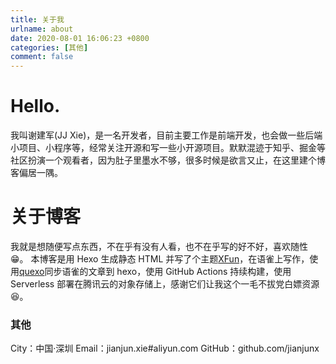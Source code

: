 ```yaml
---
title: 关于我
urlname: about
date: 2020-08-01 16:06:23 +0800
categories: [其他]
comment: false
---
```


# Hello.

我叫谢建军(JJ Xie)，是一名开发者，目前主要工作是前端开发，也会做一些后端小项目、小程序等，经常关注开源和写一些小开源项目。默默混迹于知乎、掘金等社区扮演一个观看者，因为肚子里墨水不够，很多时候是欲言又止，在这里建个博客偏居一隅。

<!-- more -->

# 关于博客

我就是想随便写点东西，不在乎有没有人看，也不在乎写的好不好，喜欢随性 😁。
本博客是用 Hexo 生成静态 HTML 并写了个主题[XFun](https://github.com/jianjunx/hexo-theme-xfun)，在语雀上写作，使用[quexo](https://github.com/jianjunx/quexo)同步语雀的文章到 hexo，使用 GitHub Actions 持续构建，使用 Serverless 部署在腾讯云的对象存储上，感谢它们让我这个一毛不拔党白嫖资源 😆。

### 其他

City：中国·深圳
Email：jianjun.xie#aliyun.com
GitHub：github.com/jianjunx
